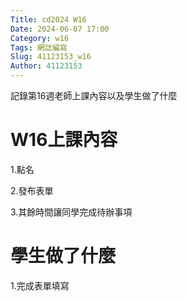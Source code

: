 ```yaml
---
Title: cd2024 W16
Date: 2024-06-07 17:00
Category: w16
Tags: 網誌編寫
Slug: 41123153_w16
Author: 41123153
---
```


記錄第16週老師上課內容以及學生做了什麼

<!-- PELICAN_END_SUMMARY -->

# W16上課內容

1.點名

2.發布表單

3.其餘時間讓同學完成待辦事項

# 學生做了什麼

1.完成表單填寫